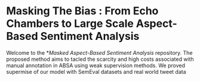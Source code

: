 # Masking The Bias : From Echo Chambers to Large Scale Aspect-Based Sentiment Analysis
Welcome to the **Masked Aspect-Based Sentiment Analysis* repository. The proposed method aims to tacled the scarcity and high costs associated with manual annotation in ABSA using weak supervision methods. We proved supermise of our model with SemEval datasets and real world tweet data
